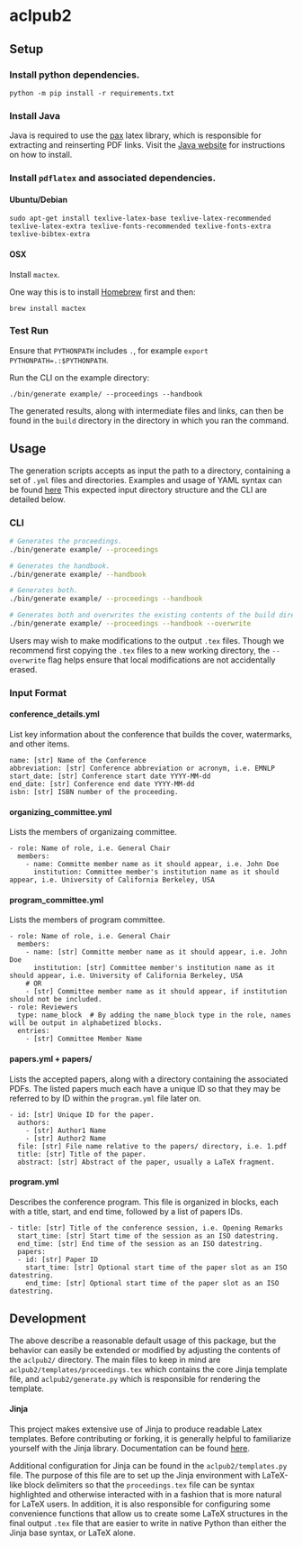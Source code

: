 # aclpub2

## Setup

### Install python dependencies.

```
python -m pip install -r requirements.txt
```

### Install Java

Java is required to use the [pax](https://ctan.org/pkg/pax?lang=en) latex library,
which is responsible for extracting and reinserting PDF links.
Visit the [Java website](https://www.java.com/) for instructions on how to install.

### Install `pdflatex` and associated dependencies.

#### Ubuntu/Debian

```
sudo apt-get install texlive-latex-base texlive-latex-recommended texlive-latex-extra texlive-fonts-recommended texlive-fonts-extra texlive-bibtex-extra
```

#### OSX

Install `mactex`.

One way this is to install [Homebrew](https://brew.sh) first and then:

```
brew install mactex
```

### Test Run

Ensure that `PYTHONPATH` includes `.`, for example `export PYTHONPATH=.:$PYTHONPATH`.

Run the CLI on the example directory:

```
./bin/generate example/ --proceedings --handbook
```

The generated results, along with intermediate files and links, can then be found in
the `build` directory in the directory in which you ran the command.

## Usage

The generation scripts accepts as input the path to a directory, containing a set of `.yml` files and directories.
Examples and usage of YAML syntax can be found [here](https://www.w3schools.io/file/yaml-arrays/)
This expected input directory structure and the CLI are detailed below.

### CLI

```bash
# Generates the proceedings.
./bin/generate example/ --proceedings

# Generates the handbook.
./bin/generate example/ --handbook

# Generates both.
./bin/generate example/ --proceedings --handbook

# Generates both and overwrites the existing contents of the build directory.
./bin/generate example/ --proceedings --handbook --overwrite
```

Users may wish to make modifications to the output `.tex` files.
Though we recommend first copying the `.tex` files to a new working directory,
the `--overwrite` flag helps ensure that local modifications are not accidentally erased.

### Input Format

#### conference_details.yml

List key information about the conference that builds the cover, watermarks, and other items.

```
name: [str] Name of the Conference
abbreviation: [str] Conference abbreviation or acronym, i.e. EMNLP
start_date: [str] Conference start date YYYY-MM-dd
end_date: [str] Conference end date YYYY-MM-dd
isbn: [str] ISBN number of the proceeding.
```

#### organizing_committee.yml

Lists the members of organizaing committee.

```
- role: Name of role, i.e. General Chair
  members:
    - name: Committe member name as it should appear, i.e. John Doe
      institution: Committee member's institution name as it should appear, i.e. University of California Berkeley, USA
```

#### program_committee.yml

Lists the members of program committee.

```
- role: Name of role, i.e. General Chair
  members:
    - name: [str] Committe member name as it should appear, i.e. John Doe
      institution: [str] Committee member's institution name as it should appear, i.e. University of California Berkeley, USA
    # OR
    - [str] Committee member name as it should appear, if institution should not be included.
- role: Reviewers
  type: name_block  # By adding the name_block type in the role, names will be output in alphabetized blocks.
  entries:
    - [str] Committee Member Name
```

#### papers.yml + papers/

Lists the accepted papers, along with a directory containing the associated PDFs.
The listed papers much each have a unique ID so that they may be referred to by ID within the `program.yml` file later on.

```
- id: [str] Unique ID for the paper.
  authors:
    - [str] Author1 Name
    - [str] Author2 Name
  file: [str] File name relative to the papers/ directory, i.e. 1.pdf
  title: [str] Title of the paper.
  abstract: [str] Abstract of the paper, usually a LaTeX fragment.
```

#### program.yml

Describes the conference program.
This file is organized in blocks, each with a title, start, and end time, followed by a list of papers IDs.

```
- title: [str] Title of the conference session, i.e. Opening Remarks
  start_time: [str] Start time of the session as an ISO datestring.
  end_time: [str] End time of the session as an ISO datestring.
  papers:
  - id: [str] Paper ID
    start_time: [str] Optional start time of the paper slot as an ISO datestring.
    end_time: [str] Optional start time of the paper slot as an ISO datestring.
```

## Development

The above describe a reasonable default usage of this package, but the behavior can easily be extended or modified by adjusting the contents of the `aclpub2/` directory.
The main files to keep in mind are `aclpub2/templates/proceedings.tex` which contains the core Jinja template file, and `aclpub2/generate.py` which is responsible for rendering the template.

#### Jinja

This project makes extensive use of Jinja to produce readable Latex templates.
Before contributing or forking, it is generally helpful to familiarize yourself with
the Jinja library. Documentation can be found [here](https://jinja.palletsprojects.com/en/2.11.x/templates/https://jinja.palletsprojects.com/en/2.11.x/templates/).

Additional configuration for Jinja can be found in the `aclpub2/templates.py` file.
The purpose of this file are to set up the Jinja environment with LaTeX-like block delimiters so that the `proceedings.tex` file can be syntax highlighted and otherwise interacted with in a fashion that is more natural for LaTeX users.
In addition, it is also responsible for configuring some convenience functions that allow us to create some LaTeX structures in the final output `.tex` file that are easier to write in native Python than either the Jinja base syntax, or LaTeX alone.
